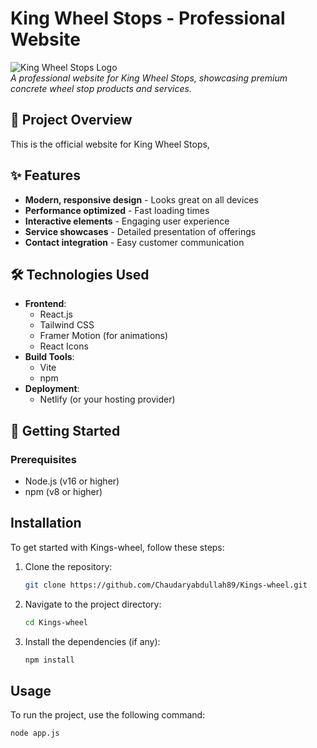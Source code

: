 # King Wheel Stops - Professional Website

![King Wheel Stops Logo]((https://cdn-icons-png.flaticon.com/512/199/199060.png))  
*A professional website for King Wheel Stops, showcasing premium concrete wheel stop products and services.*

## 🚀 Project Overview
This is the official website for King Wheel Stops, 

## ✨ Features
- **Modern, responsive design** - Looks great on all devices
- **Performance optimized** - Fast loading times
- **Interactive elements** - Engaging user experience
- **Service showcases** - Detailed presentation of offerings
- **Contact integration** - Easy customer communication

## 🛠️ Technologies Used
- **Frontend**: 
  - React.js
  - Tailwind CSS
  - Framer Motion (for animations)
  - React Icons
- **Build Tools**:
  - Vite
  - npm
- **Deployment**:
  - Netlify (or your hosting provider)

## 🚀 Getting Started

### Prerequisites
- Node.js (v16 or higher)
- npm (v8 or higher)


## Installation
To get started with Kings-wheel, follow these steps:

1. Clone the repository:
    ```bash
    git clone https://github.com/Chaudaryabdullah89/Kings-wheel.git
    ```
2. Navigate to the project directory:
    ```bash
    cd Kings-wheel
    ```
3. Install the dependencies (if any):
    ```bash
    npm install
    ```

## Usage
To run the project, use the following command:
```bash
node app.js

